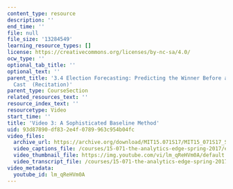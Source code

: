 ```yaml
---
content_type: resource
description: ''
end_time: ''
file: null
file_size: '13284549'
learning_resource_types: []
license: https://creativecommons.org/licenses/by-nc-sa/4.0/
ocw_type: ''
optional_tab_title: ''
optional_text: ''
parent_title: '3.4 Election Forecasting: Predicting the Winner Before any Votes are
  Cast  (Recitation)'
parent_type: CourseSection
related_resources_text: ''
resource_index_text: ''
resourcetype: Video
start_time: ''
title: 'Video 3: A Sophisticated Baseline Method'
uid: 93d87890-df83-2e4f-0789-963c954b04fc
video_files:
  archive_url: https://archive.org/download/MIT15.071S17/MIT15_071S17_Session_3.4.04_300k.mp4
  video_captions_file: /courses/15-071-the-analytics-edge-spring-2017/ec9decffafec552c875aa0546e247963_lm_qReHVm0A.vtt
  video_thumbnail_file: https://img.youtube.com/vi/lm_qReHVm0A/default.jpg
  video_transcript_file: /courses/15-071-the-analytics-edge-spring-2017/5d4d718838026357c6beab68bb58c2dd_lm_qReHVm0A.pdf
video_metadata:
  youtube_id: lm_qReHVm0A
---
```

